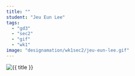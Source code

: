 ```yaml
---
title: ""
student: "Jeu Eun Lee"
tags:
  - "gd3"
  - "sec2"
  - "gif"
  - "wk1"
image: "designamation/wk1sec2/jeu-eun-lee.gif"
---
```


<img src="{{urls.media}}/{{ image }}" alt="{{ title }}"/>

